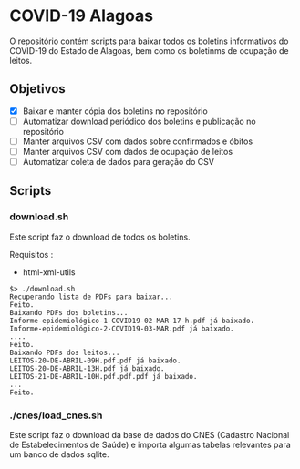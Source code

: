 # COVID-19 Alagoas

O repositório contém scripts para baixar todos os boletins informativos do COVID-19 do Estado de Alagoas, bem como os boletinms de ocupação de leitos.

## Objetivos

 - [X] Baixar e manter cópia dos boletins no repositório
 - [ ] Automatizar download periódico dos boletins e publicação no repositório
 - [ ] Manter arquivos CSV com dados sobre confirmados e óbitos
 - [ ] Manter arquivos CSV com dados de ocupação de leitos
 - [ ] Automatizar coleta de dados para geração do CSV

## Scripts

### download.sh

Este script faz o download de todos os boletins.

Requisitos :

 - html-xml-utils


```shell
$> ./download.sh
Recuperando lista de PDFs para baixar...
Feito.
Baixando PDFs dos boletins...
Informe-epidemiológico-1-COVID19-02-MAR-17-h.pdf já baixado.
Informe-epidemiológico-2-COVID19-03-MAR.pdf já baixado.
....
Feito.
Baixando PDFs dos leitos...
LEITOS-20-DE-ABRIL-09H.pdf.pdf já baixado.
LEITOS-20-DE-ABRIL-13H.pdf já baixado.
LEITOS-21-DE-ABRIL-10H.pdf.pdf.pdf já baixado.
...
Feito.
```

### ./cnes/load_cnes.sh

Este script faz o download da base de dados do CNES (Cadastro Nacional de Estabelecimentos de Saúde) e importa algumas tabelas relevantes para um banco de dados sqlite.